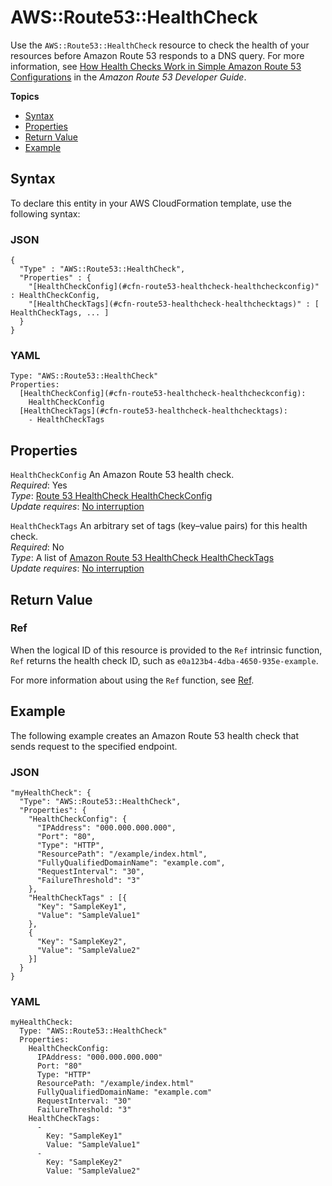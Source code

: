 # AWS::Route53::HealthCheck<a name="aws-resource-route53-healthcheck"></a>

Use the `AWS::Route53::HealthCheck` resource to check the health of your resources before Amazon Route 53 responds to a DNS query\. For more information, see [How Health Checks Work in Simple Amazon Route 53 Configurations](https://docs.aws.amazon.com/Route53/latest/DeveloperGuide/dns-failover-simple-configs.html) in the *Amazon Route 53 Developer Guide*\.

**Topics**
+ [Syntax](#aws-resource-route53-healthcheck-syntax)
+ [Properties](#w4ab1c21c10e1044b9)
+ [Return Value](#w4ab1c21c10e1044c11)
+ [Example](#w4ab1c21c10e1044c13)

## Syntax<a name="aws-resource-route53-healthcheck-syntax"></a>

To declare this entity in your AWS CloudFormation template, use the following syntax:

### JSON<a name="aws-resource-route53-healthcheck-syntax.json"></a>

```
{
  "Type" : "AWS::Route53::HealthCheck",
  "Properties" : {
    "[HealthCheckConfig](#cfn-route53-healthcheck-healthcheckconfig)" : HealthCheckConfig,
    "[HealthCheckTags](#cfn-route53-healthcheck-healthchecktags)" : [ HealthCheckTags, ... ]
  }
}
```

### YAML<a name="aws-resource-route53-healthcheck-syntax.yaml"></a>

```
Type: "AWS::Route53::HealthCheck"
Properties: 
  [HealthCheckConfig](#cfn-route53-healthcheck-healthcheckconfig):
    HealthCheckConfig
  [HealthCheckTags](#cfn-route53-healthcheck-healthchecktags):
    - HealthCheckTags
```

## Properties<a name="w4ab1c21c10e1044b9"></a>

`HealthCheckConfig`  <a name="cfn-route53-healthcheck-healthcheckconfig"></a>
An Amazon Route 53 health check\.  
*Required*: Yes  
*Type*: [Route 53 HealthCheck HealthCheckConfig](aws-properties-route53-healthcheck-healthcheckconfig.md)  
*Update requires*: [No interruption](using-cfn-updating-stacks-update-behaviors.md#update-no-interrupt)

`HealthCheckTags`  <a name="cfn-route53-healthcheck-healthchecktags"></a>
An arbitrary set of tags \(key–value pairs\) for this health check\.  
*Required*: No  
*Type*: A list of [Amazon Route 53 HealthCheck HealthCheckTags](aws-properties-route53-healthcheck-healthchecktags.md)  
*Update requires*: [No interruption](using-cfn-updating-stacks-update-behaviors.md#update-no-interrupt)

## Return Value<a name="w4ab1c21c10e1044c11"></a>

### Ref<a name="w4ab1c21c10e1044c11b2"></a>

When the logical ID of this resource is provided to the `Ref` intrinsic function, `Ref` returns the health check ID, such as `e0a123b4-4dba-4650-935e-example`\.

For more information about using the `Ref` function, see [Ref](intrinsic-function-reference-ref.md)\.

## Example<a name="w4ab1c21c10e1044c13"></a>

The following example creates an Amazon Route 53 health check that sends request to the specified endpoint\.

### JSON<a name="aws-resource-route53-healthcheck-example.json"></a>

```
"myHealthCheck": {
  "Type": "AWS::Route53::HealthCheck",
  "Properties": {
    "HealthCheckConfig": {
      "IPAddress": "000.000.000.000",
      "Port": "80",
      "Type": "HTTP",
      "ResourcePath": "/example/index.html",
      "FullyQualifiedDomainName": "example.com",
      "RequestInterval": "30",
      "FailureThreshold": "3"
    },
    "HealthCheckTags" : [{
      "Key": "SampleKey1",
      "Value": "SampleValue1"
    },
    {
      "Key": "SampleKey2",
      "Value": "SampleValue2"
    }]
  }
}
```

### YAML<a name="aws-resource-route53-healthcheck-example.yaml"></a>

```
myHealthCheck: 
  Type: "AWS::Route53::HealthCheck"
  Properties: 
    HealthCheckConfig: 
      IPAddress: "000.000.000.000"
      Port: "80"
      Type: "HTTP"
      ResourcePath: "/example/index.html"
      FullyQualifiedDomainName: "example.com"
      RequestInterval: "30"
      FailureThreshold: "3"
    HealthCheckTags: 
      - 
        Key: "SampleKey1"
        Value: "SampleValue1"
      - 
        Key: "SampleKey2"
        Value: "SampleValue2"
```